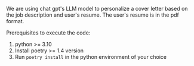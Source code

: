 We are using chat gpt's LLM model to personalize a cover letter based on the job description and user's resume. The user's resume is in the pdf format. 

Prerequisites to execute the code:

1. python >= 3.10
2. Install poetry >= 1.4 version
3. Run `poetry install` in the python environment of your choice
 
